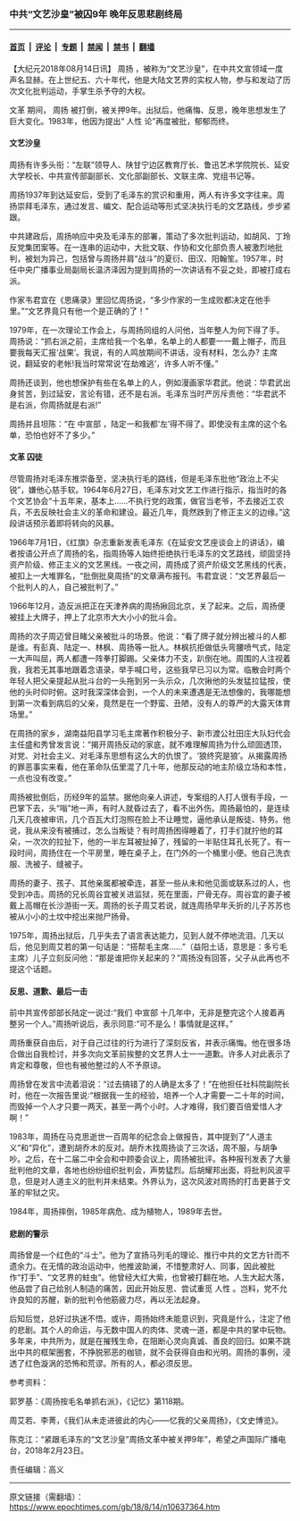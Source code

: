 ### 中共“文艺沙皇”被囚9年 晚年反思悲剧终局

---

#### [首页](../../../..?n10637364) &nbsp;|&nbsp; [评论](../../../../../epoch-comment?n10637364) &nbsp;|&nbsp; [专题](../../../../../epoch-special?n10637364) &nbsp;|&nbsp; [禁闻](../../../../../epoch-news?n10637364) &nbsp;|&nbsp; [禁书](../../../../../books?n10637364) &nbsp;|&nbsp; [翻墙](https://github.com/gfw-breaker/nogfw/blob/master/README.md?n10637364)


<div class="post_content" id="artbody" itemprop="articleBody">
 <!-- article content begin -->
 <p>
  【大纪元2018年08月14日讯】
  <ok href="https://www.epochtimes.com/gb/tag/%E5%91%A8%E6%89%AC.html">
   周扬
  </ok>
  ，被称为“文艺沙皇”，在中共文宣领域一度声名显赫。在上世纪五、六十年代，他是大陆文艺界的实权人物，参与和发动了历次文化批判运动，手掌生杀予夺的大权。
 </p>
 <p>
  <ok href="https://www.epochtimes.com/gb/tag/%E6%96%87%E9%9D%A9.html">
   文革
  </ok>
  期间，
  <ok href="https://www.epochtimes.com/gb/tag/%E5%91%A8%E6%89%AC.html">
   周扬
  </ok>
  被打倒，被关押9年。出狱后，他痛悔、反思，晚年思想发生了巨大变化。1983年，他因为提出“
  <ok href="https://www.epochtimes.com/gb/tag/%E4%BA%BA%E6%80%A7.html">
   人性
  </ok>
  论”再度被批，郁郁而终。
 </p>
 <h4>
  文艺沙皇
 </h4>
 <p>
  周扬有许多头衔：“左联”领导人、陕甘宁边区教育厅长、鲁迅艺术学院院长、延安大学校长、中共宣传部副部长、文化部副部长、文联主席、党组书记等。
 </p>
 <p>
  周扬1937年到达延安后，受到了毛泽东的赏识和重用，两人有许多文字往来。周扬崇拜毛泽东，通过发言、编文、配合运动等形式坚决执行毛的文艺路线，步步紧跟。
 </p>
 <p>
  中共建政后，周扬响应中央及毛泽东的部署，策动了多次批判运动，如胡风、丁玲反党集团案等。在一连串的运动中，大批文联、作协和文化部负责人被激烈地批判，被划为异己，包括曾与周扬并肩“战斗”的夏衍、田汉、阳翰笙。1957年，时任中央广播事业局副局长温济泽因为提到周扬的一次讲话有不妥之处，即被打成右派。
 </p>
 <p>
  作家韦君宜在《思痛录》里回忆周扬说，“多少作家的一生成败都决定在他手里。”“文艺界竟只有他一个是正确的了！”
 </p>
 <p>
  1979年，在一次理论工作会上，与周扬同组的人问他，当年整人为何下得了手。周扬说：“抓右派之前，主席给我一个名单，名单上的人都要一一戴上帽子，而且要我每天汇报‘战果’。我说，有的人鸣放期间不讲话，没有材料，怎么办? 主席说，翻延安的老帐!我当时常常说‘在劫难逃’，许多人听不懂。”
 </p>
 <p>
  周扬还谈到，他也想保护有些在名单上的人，例如漫画家华君武。他说：华君武出身贫苦，到过延安，言论有错，还不是右派。毛泽东当时严厉斥责他：“华君武不是右派，你周扬就是右派!”
 </p>
 <p>
  周扬并且坦陈：“在
  <ok href="https://www.epochtimes.com/gb/tag/%E4%B8%AD%E5%AE%A3%E9%83%A8.html">
   中宣部
  </ok>
  ，陆定一和我都‘左’得不得了。即使没有主席的这个名单，恐怕也好不了多少。”
 </p>
 <h4>
  <ok href="https://www.epochtimes.com/gb/tag/%E6%96%87%E9%9D%A9.html">
   文革
  </ok>
  囚徒
 </h4>
 <p>
  尽管周扬对毛泽东推崇备至，坚决执行毛的路线，但是毛泽东批他“政治上不尖锐”，嫌他心慈手软。1964年6月27日，毛泽东对文艺工作进行指示，指当时的各个文艺协会“十五年来，基本上……不执行党的政策，做官当老爷，不去接近工农兵，不去反映社会主义的革命和建设。最近几年，竟然跌到了修正主义的边缘。”这段讲话预示着即将转向的风暴。
 </p>
 <p>
  1966年7月1日，《红旗》杂志重新发表毛泽东《在延安文艺座谈会上的讲话》，编者按语公开点了周扬的名，指周扬等人始终拒绝执行毛泽东的文艺路线，顽固坚持资产阶级、修正主义的文艺黑线。一夜之间，周扬成了资产阶级文艺黑线的代表，被扣上一大堆罪名，“批倒批臭周扬”的文章满布报刊。韦君宜说：“文艺界最后一个批判人的人，自己被批判了。”
 </p>
 <p>
  1966年12月，造反派把正在天津养病的周扬揪回北京，关了起来。之后，周扬便被挂上大牌子，押上了北京市大大小小的批斗会。
 </p>
 <p>
  周扬的次子周迈曾目睹父亲被批斗的场景。他说：“看了牌子就分辨出被斗的人都是谁。有彭真、陆定一、林枫、周扬等一批人。林枫抗拒做低头弯腰喷气式，陆定一大声叫屈，两人都遭一阵拳打脚踢。父亲体力不支，趴倒在地。周围的人注视着我，我若无其事地跟着念语录，举手喊口号，这些我早已习以为常。临散会时两个年轻人把父亲提起从批斗台的一头拖到另一头示众，几次揪他的头发猛拉猛按，使他的头时仰时俯。这时我深深体会到，一个人的未来遭遇是无法想像的，我哪能想到第一次看到病后的父亲，竟然是在一个野蛮、丑陋，没有人的尊严的大露天体育场里。”
 </p>
 <p>
  在周扬的家乡，湖南益阳县学习毛主席著作积极分子、新市渡公社田庄大队妇代会主任盛和秀曾发言说：“揭开周扬反动的家底，就不难理解周扬为什么顽固透顶，对党、对社会主义、对毛泽东思想有这么大的仇恨了。‘狼终究是狼’。从揭露周扬的罪恶事实来看，他在革命队伍里混了几十年，他那反动的地主阶级立场和本性，一点也没有改变。”
 </p>
 <p>
  周扬被批倒后，历经9年的监禁。据他向亲人讲述，专案组的人打人很有手段，一巴掌下去，头“嗡”地一声，有时人就昏过去了，看不出外伤。周扬最怕的，是连续几天几夜被审讯，几个百瓦大灯泡照在脸上不让睡觉，逼他承认是叛徒、特务。他说，我从来没有被捕过，怎么当叛徒？有时周扬困得睡着了，打手们就拧他的耳朵，一次次的拉扯下，他的一半左耳被扯掉了，残留的一半贴住耳孔长死了。有一段时间，周扬住在一个平房里，睡在桌子上，在门外的一个桶里小便。他自己洗衣服、洗被子、缝被子。
 </p>
 <p>
  周扬的妻子、孩子、其他亲属都被牵连，甚至一些从未和他见面或联系过的人，也受到冲击。周扬的兄长周谷宜被关进监狱，死在里面，尸骨无存。周谷宜的妻子被戴上高帽在长沙游街一天。周扬的长子周艾若说，就连周扬早年夭折的儿子苏苏也被从小小的土坟中挖出来抛尸扬骨。
 </p>
 <p>
  1975年，周扬出狱后，几乎失去了语言表达能力，见到人就不停地流泪。几天以后，他见到周艾若的第一句话是：“搭帮毛主席……”（益阳土话，意思是：多亏毛主席）儿子立刻反问他：“那是谁把你关起来的？”周扬没有回答，父子从此再也不提这个话题。
 </p>
 <h4>
  反思、道歉、最后一击
 </h4>
 <p>
  前中共宣传部部长陆定一说过∶“我们
  <ok href="https://www.epochtimes.com/gb/tag/%E4%B8%AD%E5%AE%A3%E9%83%A8.html">
   中宣部
  </ok>
  十几年中，无非是整完这个人接着再整另一个人。”周扬听说后，表示同意∶“可不是么！事情就是这样。”
 </p>
 <p>
  周扬重获自由后，对于自己过往的行为进行了深刻反省，并表示痛悔。他在很多场合做出自我检讨，并多次向文革前挨整的文艺界人士一一道歉。许多人对此表示了肯定和尊敬，但也有被他整过的人不予原谅。
 </p>
 <p>
  周扬曾在发言中流着泪说：“过去搞错了的人确是太多了！”在他担任社科院副院长时，他在一次报告里说∶“根据我一生的经验，培养一个人才需要一二十年的时间，而毁掉一个人才只要一两天，甚至一两个小时。人才难得，我们要百倍爱惜人才啊！”
 </p>
 <p>
  1983年，周扬在马克思逝世一百周年的纪念会上做报告，其中提到了“人道主义”和“异化”，遭到胡乔木的反对。胡乔木找周扬谈了三次话，周不服，与胡争吵。之后，在十二届二中全会和中顾委会议上，周扬被批评。各种报刊发表了大量批判他的文章，各地也纷纷组织批判会，声势猛烈。后胡耀邦出面，将批判风波平息，但是对人道主义的批判并未结束。外界认为，这次风波对周扬的打击更甚于文革的牢狱之灾。
 </p>
 <p>
  1984年，周扬摔倒，1985年病危、成为植物人，1989年去世。
 </p>
 <h4>
  悲剧的警示
 </h4>
 <p>
  周扬曾是一个红色的“斗士”。他为了宣扬马列毛的理论、推行中共的文艺方针而不遗余力。在无情的政治运动中，他推波助澜，不惜整肃好人、同事，因此被批作“打手”、“文艺界的蛀虫”。他曾经大红大紫，也曾被打翻在地。人生大起大落，他品尝了自己给别人制造的痛苦，因此开始反思、尝试重觅
  <ok href="https://www.epochtimes.com/gb/tag/%E4%BA%BA%E6%80%A7.html">
   人性
  </ok>
  。岂料，党不允许良知的苏醒，新的批判令他筋疲力尽，再以无法起身。
 </p>
 <p>
  后知后觉，总好过执迷不悟。或许，周扬始终未能意识到，究竟是什么，注定了他的悲剧。其个人的命运，与无数中国人的肉体、灵魂一道，都是中共的掌中玩物。多年来，中共所为，就是在摧残生命，在阻断心灵向真诚、善良的回归。如果不跳出中共的框架圈套，不挣脱邪恶的枷锁，就不会获得自由和光明。周扬的事例，浸透了红色漩涡的恐怖和荒谬。所有的人，都必须反思。
 </p>
 <p>
  参考资料：
 </p>
 <p>
  郭罗基：《周扬按毛名单抓右派》，《记忆》第118期。
 </p>
 <p>
  周艾若、李菁，《我们从未走进彼此的内心——忆我的父亲周扬》，《文史博览》。
 </p>
 <p>
  陈克江：“紧跟毛泽东的“文艺沙皇”周扬文革中被关押9年”，希望之声国际广播电台，2018年2月23日。
 </p>
 <p>
  责任编辑：高义
 </p>
 <!-- article content end -->
 <div id="below_article_ad">
 </div>
</div>


---

原文链接（需翻墙）：https://www.epochtimes.com/gb/18/8/14/n10637364.htm